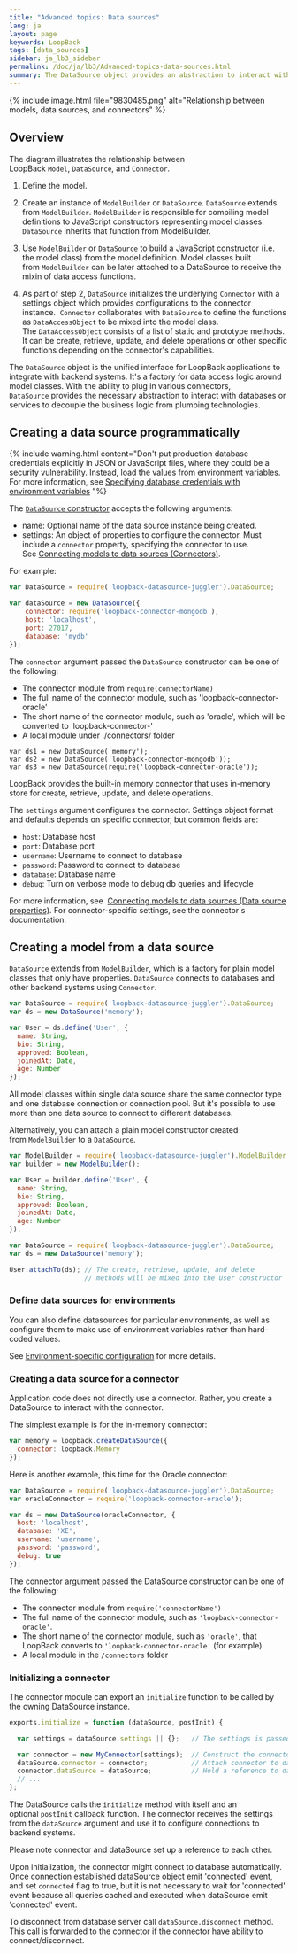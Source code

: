 ```yaml
---
title: "Advanced topics: Data sources"
lang: ja
layout: page
keywords: LoopBack
tags: [data_sources]
sidebar: ja_lb3_sidebar
permalink: /doc/ja/lb3/Advanced-topics-data-sources.html
summary: The DataSource object provides an abstraction to interact with backend services that decouples business logic from plumbing technologies.
---
```


{% include image.html file="9830485.png" alt="Relationship between models, data sources, and connectors" %}

## Overview

The diagram illustrates the relationship between LoopBack `Model`, `DataSource`, and `Connector`.

1.  Define the model.

2.  Create an instance of `ModelBuilder` or `DataSource`. `DataSource` extends from `ModelBuilder`. `ModelBuilder` is responsible for compiling model definitions to JavaScript constructors representing model classes.  `DataSource` inherits that function from ModelBuilder.

3.  Use `ModelBuilder` or `DataSource` to build a JavaScript constructor (i.e. the model class) from the model definition.  Model classes built from `ModelBuilder` can be later attached to a DataSource to receive the mixin of data access functions.

4.  As part of step 2, `DataSource` initializes the underlying `Connector` with a settings object which provides configurations to the connector instance. 
    `Connector` collaborates with `DataSource` to define the functions as `DataAccessObject` to be mixed into the model class.
    The `DataAccessObject` consists of a list of static and prototype methods.
    It can be create, retrieve, update, and delete operations or other specific functions depending on the connector's capabilities.

The `DataSource` object is the unified interface for LoopBack applications to integrate with backend systems.
It's a factory for data access logic around model classes. With the ability to plug in various connectors,
`DataSource` provides the necessary abstraction to interact with databases or services to decouple the business logic from plumbing technologies.

## Creating a data source programmatically

{% include warning.html content="Don't put production database credentials explicitly in JSON or JavaScript files, where they could be a security vulnerability.  Instead, load the values from environment variables.  For more information, see [Specifying database credentials with environment variables](Defining-data-sources.html#specifying-database-credentials-with-environment-variables)
"%}

The [`DataSource` constructor](http://apidocs.loopback.io/loopback-datasource-juggler/#datasource) accepts the following arguments:

* name: Optional name of the data source instance being created. 
* settings: An object of properties to configure the connector. Must include a `connector` property, specifying the connector to use.
  See [Connecting models to data sources (Connectors)](Connecting-models-to-data-sources.html#connectors).

For example:

```javascript
var DataSource = require('loopback-datasource-juggler').DataSource;

var dataSource = new DataSource({
    connector: require('loopback-connector-mongodb'),
    host: 'localhost',
    port: 27017,
    database: 'mydb'
});
```

The `connector` argument passed the `DataSource` constructor can be one of the following:

* The connector module from `require(connectorName)`
* The full name of the connector module, such as 'loopback-connector-oracle'
* The short name of the connector module, such as 'oracle', which will be converted to 'loopback-connector-'
* A local module under ./connectors/ folder

```
var ds1 = new DataSource('memory');
var ds2 = new DataSource('loopback-connector-mongodb'));
var ds3 = new DataSource(require('loopback-connector-oracle'));
```

LoopBack provides the built-in memory connector that uses in-memory store for create, retrieve, update, and delete operations. 

The `settings` argument configures the connector. Settings object format and defaults depends on specific connector, but common fields are:

* `host`: Database host
* `port`: Database port
* `username`: Username to connect to database
* `password`: Password to connect to database
* `database`: Database name
* `debug`: Turn on verbose mode to debug db queries and lifecycle

For more information, see 
[Connecting models to data sources (Data source properties)](Connecting-models-to-data-sources.html#data-source-properties).
For connector-specific settings, see the connector's documentation.

## Creating a model from a data source

`DataSource` extends from `ModelBuilder`, which is a factory for plain model classes that only have properties.
`DataSource` connects to databases and other backend systems using `Connector`.

```javascript
var DataSource = require('loopback-datasource-juggler').DataSource;
var ds = new DataSource('memory');

var User = ds.define('User', {
  name: String,
  bio: String,
  approved: Boolean,
  joinedAt: Date,
  age: Number
});
```

All model classes within single data source share the same connector type and one database connection or connection pool.
But it's possible to use more than one data source to connect to different databases.

Alternatively, you can attach a plain model constructor created from `ModelBuilder` to a `DataSource`.

```javascript
var ModelBuilder = require('loopback-datasource-juggler').ModelBuilder;
var builder = new ModelBuilder();

var User = builder.define('User', {
  name: String,
  bio: String,
  approved: Boolean,
  joinedAt: Date,
  age: Number
});

var DataSource = require('loopback-datasource-juggler').DataSource;
var ds = new DataSource('memory');

User.attachTo(ds); // The create, retrieve, update, and delete
                   // methods will be mixed into the User constructor
```

### Define data sources for environments

You can also define datasources for particular environments, as well as configure them to make use of
environment variables rather than hard-coded values.

See [Environment-specific configuration](datasources.json.html#environment-specific-configuration) for more details.

### Creating a data source for a connector

Application code does not directly use a connector. Rather, you create a DataSource to interact with the connector.

The simplest example is for the in-memory connector:

```javascript
var memory = loopback.createDataSource({
  connector: loopback.Memory
});
```

Here is another example, this time for the Oracle connector:

```javascript
var DataSource = require('loopback-datasource-juggler').DataSource;
var oracleConnector = require('loopback-connector-oracle');

var ds = new DataSource(oracleConnector, {
  host: 'localhost',
  database: 'XE',
  username: 'username',
  password: 'password',
  debug: true
});
```

The connector argument passed the DataSource constructor can be one of the following:

* The connector module from `require('connectorName')`
* The full name of the connector module, such as `'loopback-connector-oracle'`.
* The short name of the connector module, such as `'oracle'`, that LoopBack converts to `'loopback-connector-oracle'` (for example).
* A local module in the `/connectors` folder

### Initializing a connector

The connector module can export an `initialize` function to be called by the owning DataSource instance.

```javascript
exports.initialize = function (dataSource, postInit) {

  var settings = dataSource.settings || {};   // The settings is passed in from the dataSource

  var connector = new MyConnector(settings);  // Construct the connector instance
  dataSource.connector = connector;           // Attach connector to dataSource
  connector.dataSource = dataSource;          // Hold a reference to dataSource
  // ...
};
```

The DataSource calls the `initialize` method with itself and an optional `postInit` callback function.
The connector receives the settings from the `dataSource` argument and use it to configure connections to backend systems.

Please note connector and dataSource set up a reference to each other.

Upon initialization, the connector might connect to database automatically.
Once connection established dataSource object emit 'connected' event, and set `connected` flag to true,
but it is not necessary to wait for 'connected' event because all queries cached and executed when dataSource emit 'connected' event.

To disconnect from database server call `dataSource.disconnect` method.
This call is forwarded to the connector if the connector have ability to connect/disconnect.
